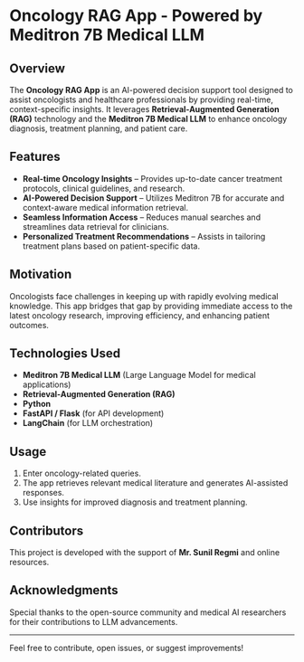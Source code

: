 # Oncology RAG App - Powered by Meditron 7B Medical LLM

## Overview
The **Oncology RAG App** is an AI-powered decision support tool designed to assist oncologists and healthcare professionals by providing real-time, context-specific insights. It leverages **Retrieval-Augmented Generation (RAG)** technology and the **Meditron 7B Medical LLM** to enhance oncology diagnosis, treatment planning, and patient care.

## Features
- **Real-time Oncology Insights** – Provides up-to-date cancer treatment protocols, clinical guidelines, and research.
- **AI-Powered Decision Support** – Utilizes Meditron 7B for accurate and context-aware medical information retrieval.
- **Seamless Information Access** – Reduces manual searches and streamlines data retrieval for clinicians.
- **Personalized Treatment Recommendations** – Assists in tailoring treatment plans based on patient-specific data.

## Motivation
Oncologists face challenges in keeping up with rapidly evolving medical knowledge. This app bridges that gap by providing immediate access to the latest oncology research, improving efficiency, and enhancing patient outcomes.


## Technologies Used
- **Meditron 7B Medical LLM** (Large Language Model for medical applications)
- **Retrieval-Augmented Generation (RAG)**
- **Python**
- **FastAPI / Flask** (for API development)
- **LangChain** (for LLM orchestration)

## Usage
1. Enter oncology-related queries.
2. The app retrieves relevant medical literature and generates AI-assisted responses.
3. Use insights for improved diagnosis and treatment planning.

## Contributors
This project is developed with the support of **Mr. Sunil Regmi** and online resources.


## Acknowledgments
Special thanks to the open-source community and medical AI researchers for their contributions to LLM advancements.

---
Feel free to contribute, open issues, or suggest improvements!
